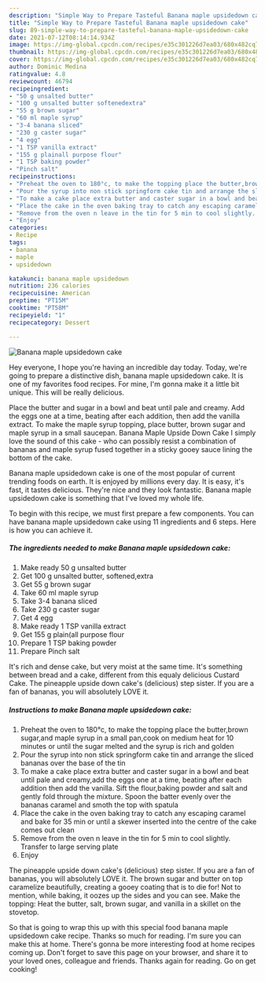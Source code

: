 ```yaml
---
description: "Simple Way to Prepare Tasteful Banana maple upsidedown cake"
title: "Simple Way to Prepare Tasteful Banana maple upsidedown cake"
slug: 89-simple-way-to-prepare-tasteful-banana-maple-upsidedown-cake
date: 2021-07-12T08:14:14.934Z
image: https://img-global.cpcdn.com/recipes/e35c301226d7ea03/680x482cq70/banana-maple-upsidedown-cake-recipe-main-photo.jpg
thumbnail: https://img-global.cpcdn.com/recipes/e35c301226d7ea03/680x482cq70/banana-maple-upsidedown-cake-recipe-main-photo.jpg
cover: https://img-global.cpcdn.com/recipes/e35c301226d7ea03/680x482cq70/banana-maple-upsidedown-cake-recipe-main-photo.jpg
author: Dominic Medina
ratingvalue: 4.8
reviewcount: 46794
recipeingredient:
- "50 g unsalted butter"
- "100 g unsalted butter softenedextra"
- "55 g brown sugar"
- "60 ml maple syrup"
- "3-4 banana sliced"
- "230 g caster sugar"
- "4 egg"
- "1 TSP vanilla extract"
- "155 g plainall purpose flour"
- "1 TSP baking powder"
- "Pinch salt"
recipeinstructions:
- "Preheat the oven to 180°c, to make the topping place the butter,brown sugar,and maple syrup in a small pan,cook on medium heat for 10 minutes or until the sugar melted and the syrup is rich and golden"
- "Pour the syrup into non stick springform cake tin and arrange the sliced bananas over the base of the tin"
- "To make a cake place extra butter and caster sugar in a bowl and beat until pale and creamy,add the eggs one at a time, beating after each addition then add the vanilla. Sift the flour,baking powder and salt and gently fold through the mixture. Spoon the batter evenly over the bananas caramel and smoth the top with spatula"
- "Place the cake in the oven baking tray to catch any escaping caramel and bake for 35 min or until a skewer inserted into the centre of the cake comes out clean"
- "Remove from the oven n leave in the tin for 5 min to cool slightly. Transfer to large serving plate"
- "Enjoy"
categories:
- Recipe
tags:
- banana
- maple
- upsidedown

katakunci: banana maple upsidedown 
nutrition: 236 calories
recipecuisine: American
preptime: "PT15M"
cooktime: "PT58M"
recipeyield: "1"
recipecategory: Dessert

---
```



![Banana maple upsidedown cake](https://img-global.cpcdn.com/recipes/e35c301226d7ea03/680x482cq70/banana-maple-upsidedown-cake-recipe-main-photo.jpg)

Hey everyone, I hope you're having an incredible day today. Today, we're going to prepare a distinctive dish, banana maple upsidedown cake. It is one of my favorites food recipes. For mine, I'm gonna make it a little bit unique. This will be really delicious.

Place the butter and sugar in a bowl and beat until pale and creamy. Add the eggs one at a time, beating after each addition, then add the vanilla extract. To make the maple syrup topping, place butter, brown sugar and maple syrup in a small saucepan. Banana Maple Upside Down Cake I simply love the sound of this cake - who can possibly resist a combination of bananas and maple syrup fused together in a sticky gooey sauce lining the bottom of the cake.

Banana maple upsidedown cake is one of the most popular of current trending foods on earth. It is enjoyed by millions every day. It is easy, it's fast, it tastes delicious. They're nice and they look fantastic. Banana maple upsidedown cake is something that I've loved my whole life.


To begin with this recipe, we must first prepare a few components. You can have banana maple upsidedown cake using 11 ingredients and 6 steps. Here is how you can achieve it.

<!--inarticleads1-->

##### The ingredients needed to make Banana maple upsidedown cake:

1. Make ready 50 g unsalted butter
1. Get 100 g unsalted butter, softened,extra
1. Get 55 g brown sugar
1. Take 60 ml maple syrup
1. Take 3-4 banana sliced
1. Take 230 g caster sugar
1. Get 4 egg
1. Make ready 1 TSP vanilla extract
1. Get 155 g plain(all purpose flour
1. Prepare 1 TSP baking powder
1. Prepare Pinch salt


It&#39;s rich and dense cake, but very moist at the same time. It&#39;s something between bread and a cake, different from this equaly delicious Custard Cake. The pineapple upside down cake&#39;s (delicious) step sister. If you are a fan of bananas, you will absolutely LOVE it. 

<!--inarticleads2-->

##### Instructions to make Banana maple upsidedown cake:

1. Preheat the oven to 180°c, to make the topping place the butter,brown sugar,and maple syrup in a small pan,cook on medium heat for 10 minutes or until the sugar melted and the syrup is rich and golden
1. Pour the syrup into non stick springform cake tin and arrange the sliced bananas over the base of the tin
1. To make a cake place extra butter and caster sugar in a bowl and beat until pale and creamy,add the eggs one at a time, beating after each addition then add the vanilla. Sift the flour,baking powder and salt and gently fold through the mixture. Spoon the batter evenly over the bananas caramel and smoth the top with spatula
1. Place the cake in the oven baking tray to catch any escaping caramel and bake for 35 min or until a skewer inserted into the centre of the cake comes out clean
1. Remove from the oven n leave in the tin for 5 min to cool slightly. Transfer to large serving plate
1. Enjoy


The pineapple upside down cake&#39;s (delicious) step sister. If you are a fan of bananas, you will absolutely LOVE it. The brown sugar and butter on top caramelize beautifully, creating a gooey coating that is to die for! Not to mention, while baking, it oozes up the sides and you can see. Make the topping: Heat the butter, salt, brown sugar, and vanilla in a skillet on the stovetop. 

So that is going to wrap this up with this special food banana maple upsidedown cake recipe. Thanks so much for reading. I'm sure you can make this at home. There's gonna be more interesting food at home recipes coming up. Don't forget to save this page on your browser, and share it to your loved ones, colleague and friends. Thanks again for reading. Go on get cooking!
